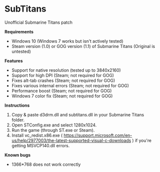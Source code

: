 # SubTitans
Unofficial Submarine Titans patch

**Requirements**
* Windows 10 (Windows 7 works but isn't actively tested)
* Steam version (1.0) or GOG version (1.1) of Submarine Titans (Original is untested)

**Features**
* Support for native resolution (tested up to 3840x2160)
* Support for high DPI (Steam; not required for GOG)
* Fixes alt-tab crashes (Steam; not required for GOG)
* Fixes various internal errors (Steam; not required for GOG)
* Performance boost (Steam; not required for GOG)
* Windows 7 color fix (Steam; not required for GOG)

**Instructions**
1. Copy & paste d3drm.dll and subtitans.dll in your Submarine Titans folder.
2. Open STConfig.exe and select 1280x1024.
3. Run the game (through ST.exe or Steam).
4. Install vc_redist.x86.exe ( https://support.microsoft.com/en-us/help/2977003/the-latest-supported-visual-c-downloads ) if you're getting MSVCP140.dll errors.

**Known bugs**
* 1366*768 does not work correctly